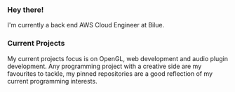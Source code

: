 ### Hey there!

I'm currently a back end AWS Cloud Engineer at Bilue.

### Current Projects

My current projects focus is on OpenGL, web development and audio plugin development. Any programming project with a creative side are my favourites to tackle, my pinned repositories are a good reflection of my current programming interests.
